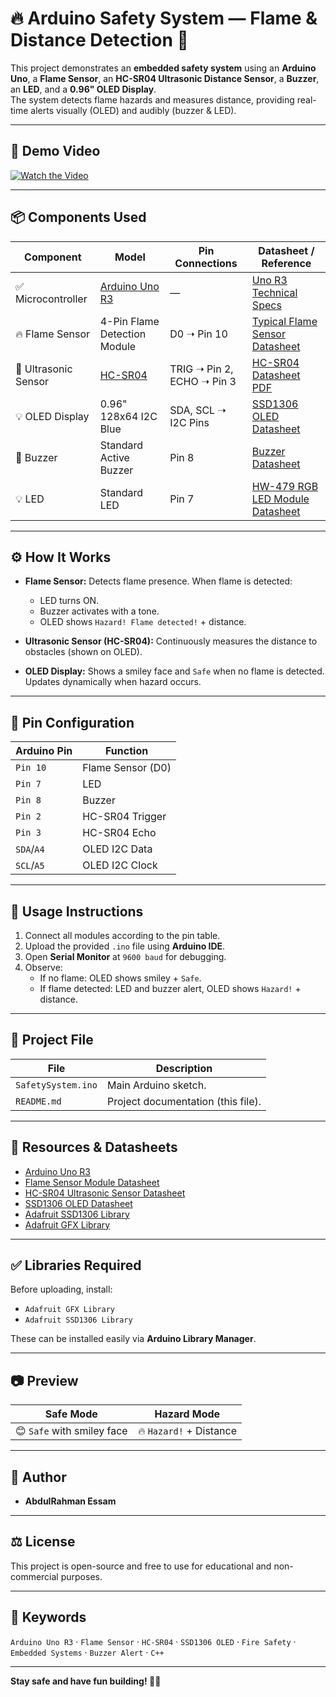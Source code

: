 # 🔥 Arduino Safety System — Flame & Distance Detection 🚨

This project demonstrates an **embedded safety system** using an **Arduino Uno**, a **Flame Sensor**, an **HC-SR04 Ultrasonic Distance Sensor**, a **Buzzer**, an **LED**, and a **0.96" OLED Display**.  
The system detects flame hazards and measures distance, providing real-time alerts visually (OLED) and audibly (buzzer & LED).

---

## 🎥 Demo Video

[![Watch the Video](https://img.shields.io/badge/▶️%20Watch%20Live%20Video-blue?style=for-the-badge)](https://raw.githubusercontent.com/obaidah3/Arduino-Safety-System-Flame-Distance-Detection/main/Flame-Distance-Detection.mp4)

---

## 📦 **Components Used**

| Component | Model | Pin Connections | Datasheet / Reference |
|-----------|-------|-----------------|-----------------------|
| ✅ Microcontroller | [Arduino Uno R3](https://store.arduino.cc/products/arduino-uno-rev3) | — | [Uno R3 Technical Specs](https://docs.arduino.cc/hardware/uno-rev3) |
| 🔥 Flame Sensor | 4-Pin Flame Detection Module | D0 ➝ Pin 10 | [Typical Flame Sensor Datasheet](https://makerselectronics.com/product/flame-sensor-module-4-pin) |
| 📏 Ultrasonic Sensor | [HC-SR04](https://cdn.sparkfun.com/datasheets/Sensors/Proximity/HCSR04.pdf) | TRIG ➝ Pin 2, ECHO ➝ Pin 3 | [HC-SR04 Datasheet PDF](https://cdn.sparkfun.com/datasheets/Sensors/Proximity/HCSR04.pdf) |
| 💡 OLED Display | 0.96" 128x64 I2C Blue | SDA, SCL ➝ I2C Pins | [SSD1306 OLED Datasheet](https://cdn-shop.adafruit.com/datasheets/SSD1306.pdf) |
| 🔔 Buzzer | Standard Active Buzzer | Pin 8 | [Buzzer Datasheet](https://makerselectronics.com/product/magnetic-buzzer-12v-2-pin) |
| 💡 LED | Standard LED | Pin 7 | [HW-479 RGB LED Module Datasheet](https://makerselectronics.com/product/hw-479-rgb-led-module) |

---

## ⚙️ **How It Works**

- **Flame Sensor:** Detects flame presence. When flame is detected:
  - LED turns ON.
  - Buzzer activates with a tone.
  - OLED shows `Hazard! Flame detected!` + distance.

- **Ultrasonic Sensor (HC-SR04):** Continuously measures the distance to obstacles (shown on OLED).

- **OLED Display:** Shows a smiley face and `Safe` when no flame is detected. Updates dynamically when hazard occurs.

---

## 🔌 **Pin Configuration**

| Arduino Pin | Function |
|-------------|-------------------------------|
| `Pin 10` | Flame Sensor (D0) |
| `Pin 7` | LED |
| `Pin 8` | Buzzer |
| `Pin 2` | HC-SR04 Trigger |
| `Pin 3` | HC-SR04 Echo |
| `SDA`/`A4` | OLED I2C Data |
| `SCL`/`A5` | OLED I2C Clock |

---

## 🚀 **Usage Instructions**

1. Connect all modules according to the pin table.
2. Upload the provided `.ino` file using **Arduino IDE**.
3. Open **Serial Monitor** at `9600 baud` for debugging.
4. Observe:
   - If no flame: OLED shows smiley + `Safe`.
   - If flame detected: LED and buzzer alert, OLED shows `Hazard!` + distance.

---

## 📁 **Project File**

| File | Description |
|------|--------------|
| `SafetySystem.ino` | Main Arduino sketch. |
| `README.md` | Project documentation (this file). |

---

## 🔗 **Resources & Datasheets**

- [Arduino Uno R3](https://store.arduino.cc/products/arduino-uno-rev3)
- [Flame Sensor Module Datasheet](https://makerselectronics.com/product/magnetic-buzzer-12v-2-pin)
- [HC-SR04 Ultrasonic Sensor Datasheet](https://cdn.sparkfun.com/datasheets/Sensors/Proximity/HCSR04.pdf)
- [SSD1306 OLED Datasheet](https://cdn-shop.adafruit.com/datasheets/SSD1306.pdf)
- [Adafruit SSD1306 Library](https://github.com/adafruit/Adafruit_SSD1306)
- [Adafruit GFX Library](https://github.com/adafruit/Adafruit-GFX-Library)

---

## ✅ **Libraries Required**

Before uploading, install:
- `Adafruit GFX Library`
- `Adafruit SSD1306 Library`

These can be installed easily via **Arduino Library Manager**.

---

## 📷 **Preview**

| Safe Mode | Hazard Mode |
|-----------|--------------|
| 😊 `Safe` with smiley face | 🔥 `Hazard!` + Distance |

---

## 👤 **Author**

- **AbdulRahman Essam**
---

## ⚖️ **License**

This project is open-source and free to use for educational and non-commercial purposes.

---

## 🔑 **Keywords**

`Arduino Uno R3` · `Flame Sensor` · `HC-SR04` · `SSD1306 OLED` · `Fire Safety` · `Embedded Systems` · `Buzzer Alert` · `C++`

---

**Stay safe and have fun building! 🔧✨**
